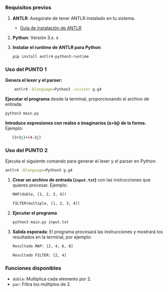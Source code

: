 ### Requisitos previos

1. **ANTLR**: Asegúrate de tener ANTLR instalado en tu sistema.
   - [Guía de instalación de ANTLR](https://www.antlr.org/download.html)
   
2. **Python**: Versión 3.x.
    x
3. **Instalar el runtime de ANTLR para Python**:
   ```bash
   pip install antlr4-python3-runtime
   ```
### Uso del PUNTO 1
**Genera el lexer y el parser:**
```bash
    antlr4 -Dlanguage=Python3 -visitor g.g4
```
**Ejecutar el programa** desde la terminal, proporcionando el archivo de entrada:
   ```bash
   python3 main.py
   ```
**Introduce expresiones con reales o imaginarios (a+bj) de la forma.** 
Ejemplo:
```bash
   (2+3j)+(4-2j)
```

### Uso del PUNTO 2
Ejecuta el siguiente comando para generar el lexer y el parser en Python:
   ```bash
   antlr4 -Dlanguage=Python3 g.g4
   ```

1. **Crear un archivo de entrada (`input.txt`)** con las instrucciones que quieres procesar. Ejemplo:
   ```txt
   MAP(doble, [1, 2, 3, 4])
   ```
   
   ```txt
   FILTER(multiple, [1, 2, 3, 4])
   ```

2. **Ejecutar el programa**
   ```bash
   python3 main.py input.txt
   ```

3. **Salida esperada**:
   El programa procesará las instrucciones y mostrará los resultados en la terminal, por ejemplo:
   ```bash
   Resultado MAP: [2, 4, 6, 8]
   ```
   
   ```bash
   Resultado FILTER: [2, 4]
   ```
### Funciones disponibles
- `doble`: Multiplica cada elemento por 2.
- `par`: Filtra los múltiplos de 2.


